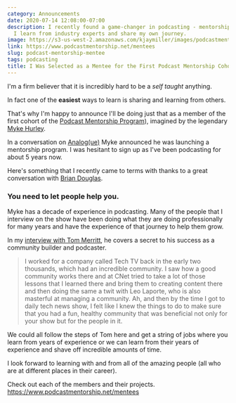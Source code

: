 ```yaml
---
category: Announcements
date: 2020-07-14 12:08:00-07:00
description: I recently found a game-changer in podcasting - mentorship. Join me as
  I learn from industry experts and share my own journey.
image: https://s3-us-west-2.amazonaws.com/kjaymiller/images/podcastmentorship.png
link: https://www.podcastmentorship.net/mentees
slug: podcast-mentorship-mentee
tags: podcasting
title: I Was Selected as a Mentee for the First Podcast Mentorship Cohort
---
```


I'm a firm believer that it is incredibly hard to be a _self taught_ anything.

In fact one of the **easiest** ways to learn is sharing and learning from others.

That's why I'm happy to announce I'll be doing just that as a member of the
first cohort of the [Podcast Mentorship Program](https://www.podcastmentorship.net)), imagined by the legendary [Myke
Hurley](https://twitter.com/imyke).

In a conversation on [Analog(ue)](https://www.relay.fm/analogue/178) Myke
announced he was launching a mentorship program. I was hesitant to sign up as
I've been podcasting for about 5 years now.

Here's something that I recently came to terms with thanks to a great
conversation with [Brian Douglas](https://twitter.com/bdougieyo).

### You need to let people help you.

Myke has a decade of experience in podcasting. Many of the people that I
interview on the show have been doing what they are doing professionally for
many years and have the experience of that journey to help them grow.

In my [interview with Tom Merritt](https://share.transistor.fm/s/671c723f), he
covers a secret to his success as a community builder and podcaster.

> I worked for a company called Tech TV back in the early two thousands, which had an incredible community. I saw how a good community works there and at CNet tried to take a lot of those lessons that I learned there and bring them to creating content there and then doing the same a twit with Leo Laporte, who is also masterful at managing a community. Ah, and then by the time I got to daily tech news show, I felt like I knew the things to do to make sure that you had a fun, healthy community that was beneficial not only for your show but for the people in it.

We could all follow the steps of Tom here and get a string of jobs where you learn from
years of experience or we can learn from their years of experience and shave
off incredible amounts of time.

I look forward to learning with and from all of the amazing people (all who are at
different places in their career).

Check out each of the members and their projects.
<https://www.podcastmentorship.net/mentees>
